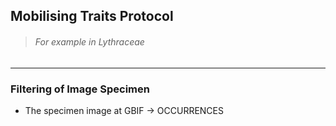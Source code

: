 
## Mobilising Traits Protocol

> ###### For example in *Lythraceae*

---

### Filtering of Image Specimen

- The specimen image at GBIF -> OCCURRENCES
